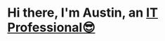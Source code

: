 <h1>Hi there, I'm Austin, an <a href="https://www.linkedin.com/in/austin-kittirath-43578a224/"</a>IT Professional😎 </h1>
